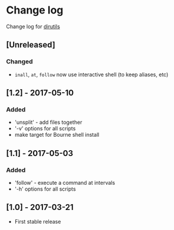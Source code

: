 # Change log
Change log for [dirutils](https://github.com/dogoncouch/dirutils)

## [Unreleased]
### Changed
- `inall`, `at`, `follow` now use interactive shell (to keep aliases, etc)

## [1.2] - 2017-05-10
### Added
- 'unsplit' - add files together
- '-v' options for all scripts
- make target for Bourne shell install

## [1.1] - 2017-05-03
### Added
- 'follow' - execute a command at intervals
- '-h' options for all scripts

## [1.0] - 2017-03-21
- First stable release
